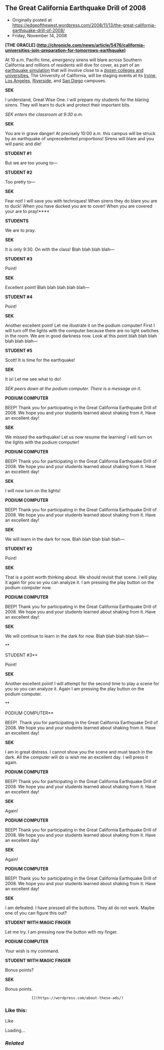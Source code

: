 ## The Great California Earthquake Drill of 2008

 * Originally posted at https://edgeofthewest.wordpress.com/2008/11/13/the-great-california-earthquake-drill-of-2008/
 * Friday, November 14, 2008



**[THE ORACLE] (http://chronicle.com/news/article/5476/california-universities-join-preparation-for-tomorrows-earthquake)**

At 10 a.m. Pacific time, emergency sirens will blare across Southern California and millions of residents will dive for cover, as part of an [earthquake simulation](http://www.shakeout.org/) that will involve close to a [dozen colleges and universities.](http://www.shakeout.org/media/venue\_list.php) The University of California, will be staging events at its [Irvine,](http://www.uci.edu/features/feature\_shakeout\_081106.php) [Los Angeles,](http://www.dailybruin.ucla.edu/news/2008/nov/12/shakeout/) [Riverside,](http://newsroom.ucr.edu/cgi-bin/display.cgi?id=1965) and [San Diego](http://www.ucsd.edu/portal/site/Libraries/menuitem.346352c02aac0c82b9ba4310d34b01ca/?vgnextoid=67010de6ea12d110VgnVCM100000c7b410acRCRD) campuses.

**SEK**

I understand, Great Wise One.  I will prepare my students for the blaring sirens.  They will learn to duck and protect their important bits.

_SEK enters the classroom at 9:30 a.m._

**SEK**

You are in grave danger!   At precisely 10:00 a.m. this campus will be struck by an earthquake of unprecedented proportions!   Sirens will blare and you will panic and die!

**STUDENT #1**

But we are too young to—

**STUDENT #2**

Too pretty to—

**SEK**

Fear not!  I will save you with techniques!  When sirens they do blare you are to duck!  When you have ducked you are to cover!  When you are covered your are to pray!****

**STUDENTS**

We are to pray.

**SEK** 

It is only 9:30.  On with the class!  Blah blah blah blah—

**STUDENT #3**

Point!

**SEK**

Excellent point!  Blah blah blah blah blah—

**STUDENT #4**

Point!

**SEK**

Another excellent point!  Let me illustrate it on the podium computer!  First I will turn off the lights with the computer because there are no light switches in the room.  We are in good darkness now.  Look at this point blah blah blah blah blah blah—

**STUDENT #5**

Scott!  It is time for the earthquake!

**SEK**

It is!  Let me see what to do!

_SEK peers down at the podium computer._ _There is a message on it._

**PODIUM COMPUTER**

BEEP!  Thank you for participating in the Great California Earthquake Drill of 2008.  We hope you and your students learned about shaking from it.  Have an excellent day!

**SEK**

We missed the earthquake!  Let us now resume the learning!  I will turn on the lights with the podium computer!

**PODIUM COMPUTER**

BEEP!  Thank you for participating in the Great California Earthquake Drill of 2008.  We hope you and your students learned about shaking from it.  Have an excellent day!

**SEK**

I will now turn on the lights!

**PODIUM COMPUTER**

BEEP!   Thank you for participating in the Great California Earthquake Drill of 2008.  We hope you and your students learned about shaking from it.  Have an excellent day!

**SEK**

We will learn in the dark for now.  Blah blah blah blah blah—

**STUDENT #2**

Point!

**SEK**

That is a point worth thinking about.  We should revisit that scene.  I will play it again for you so you can analyze it.  I am pressing the play button on the podium computer now.

**PODIUM COMPUTER**

BEEP!  Thank you for participating in the Great California Earthquake Drill of 2008.  We hope you and your students learned about shaking from it.  Have an excellent day!

**SEK**

We will continue to learn in the dark for now.  Blah blah blah blah blah—  

**  

STUDENT #3**

Point!

**SEK**

Another excellent point!  I will attempt for the second time to play a scene for you so you can analyze it.  Again I am pressing the play button on the podium computer.  

**  

PODIUM COMPUTER**

BEEP!  Thank you for participating in the Great California Earthquake Drill of 2008.  We hope you and your students learned about shaking from it.  Have an excellent day!

**SEK**

I am in great distress.  I cannot show you the scene and must teach in the dark.  All the computer will do is wish me an excellent day.  I will press it again.

**PODIUM COMPUTER**

BEEP!      Thank you for participating in the Great California Earthquake Drill of 2008.  We hope you and your students learned about shaking from it.  Have an excellent day!

**SEK**

Again!

**PODIUM COMPUTER**

BEEP!  Thank you for participating in the Great California Earthquake Drill of 2008.  We hope you and your students learned about shaking from it.  Have an excellent day!

**SEK**

Again!

**PODIUM COMPUTER**

BEEP!  Thank you for participating in the Great California Earthquake Drill of 2008.  We hope you and your students learned about shaking from it.  Have an excellent day!

**SEK**

I am defeated.  I have pressed all the buttons.  They all do not work.  Maybe one of you can figure this out?

**STUDENT WITH MAGIC FINGER**

Let me try.  I am pressing now the button with my finger.

**PODIUM COMPUTER**

Your wish is my command.

**STUDENT WITH MAGIC FINGER**

Bonus points?

**SEK**

Bonus points.

		

			

				[](https://wordpress.com/about-these-ads/)
				

					
				

			

		

### Like this:

Like

 
Loading...

[]()

### _Related_


